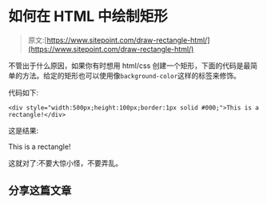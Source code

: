 # 如何在 HTML 中绘制矩形

> 原文:[https://www.sitepoint.com/draw-rectangle-html/](https://www.sitepoint.com/draw-rectangle-html/)

不管出于什么原因，如果你有时想用 html/css 创建一个矩形，下面的代码是最简单的方法。给定的矩形也可以使用像`background-color`这样的标签来修饰。

代码如下:

```
<div style="width:500px;height:100px;border:1px solid #000;">This is a rectangle!</div>
```

这是结果:

This is a rectangle!

这就对了:不要大惊小怪，不要弄乱。

## 分享这篇文章